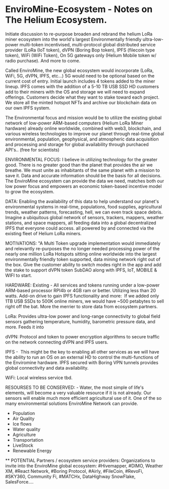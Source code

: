 # EnviroMine-Ecosystem - Notes on The Helium Ecosystem.

Initiate discussion to re-purpose broaden and rebrand the helium LoRa miner ecosystem into the world's largest Environmentally friendly ultra-low-power multi-token incentivised, multi-protocol global distributed service provider (LoRa (IoT token), dVPN (Boring Bop token), IPFS (filecoin type token), WiFi (WiFi Token), On 5G gateways only (Helium Mobile token w/ radio purchase). And more to come.

Called EnviroMine, the new global ecosystem would incorporate (LoRa, WiFi, 5G, dVPN, IPFS, etc...) 5G would need to be optional based on the current cost of entry. Initial launch includes 4 tokens added to the miner lineup. IPFS comes with the addition of a 5-10 TB USB SSD HD customers add to their miners with the OS and storage we will need to expand offerings. Customers decide what they want to stake toward each project. We store all the minted hotspot NFTs and archive our blockchain data on our own IPFS system.  

The Environmental focus and mission would be to utilize the existing global network of low-power ARM-based computers (Helium LoRa Miner hardware) already online worldwide, combined with web3, blockchain, and various wireless technologies to improve our planet through real-time global environmental, population, geophysical, and atmospheric data acquisition and processing and storage for global availability through purchaced API's.. (free for scientists)

ENVIRONMENTAL FOCUS: I believe in utilizing technology for the greater good. There is no greater good than the planet that provides the air we breathe. We must unite as inhabitants of the same planet with a mission to save it. Data and accurate information should be the basis for all decisions. 
The EnviroMine ecosystem can provide the data we need, matches both our low power focus and empowers an economic token-based incentive model to grow the ecosystem.  

DATA: Enabling the availability of this data to help understand our planet's environmental systems in real-time, populations, food supplies, agricultural trends, weather patterns, forecasting, hell, we can even track space debris. Imagine a ubiquitous global network of sensors, trackers, mappers, weather stations, and space mappers, all feeding data into a global decentralized IPFS that everyone could access. all powered by and connected via the existing fleet of Helium LoRa miners.

MOTIVATIONS: "A Multi Token upgrade implementation would immediately and relevantly re-purposes the no longer needed processing power of the nearly one million LoRa Hotspots sitting online worldwide into the largest environmentally friendly token supported, data mining network right out of the box. Give the customer ability to switch modes right in the app and add the stake to support dVPN token SubDAO along with IPFS, IoT, MOBILE & WIFI to start.

HARDWARE: Existing - All services and tokens running under a low-power ARM-based processor RPI4b or 4GB ram or better. Utilizing less than 20 watts. Add-on drive to gain IPFS functionality and more:  If we added only 1TB USB SSDs to 500K online miners, we would have ~500 petabytes to sell right off the bat. More the merrier to store data from ecosystem partners. 

LoRa: Provides ultra-low power and long-range connectivity to global field sensors gathering temperature, humidity, barometric pressure data, and more. Feeds it into 

dVPN: Protocol and token to power encryption algorithms to secure traffic on the network connecting dVPN and IPFS users. 

IPFS -  This might be the key to enabling all other services as we will have the ability to run an OS on an external HD to control the multi-functions of the Enviromine hardware. IPFS secured with Boring VPN tunnels provides global connectivity and data availability. 

WiFi: Local wireless service tbd. 

RESOURSES TO BE CONSERVED: - Water, the most simple of life's elements, will become a very valuable resource if it is not already. Our sensors will enable much more efficient agricultural use of it. One of the so many environmental solutions EnviroMine Network can provide.  

- Population
- Air Quality
- Ice flows
- Water quality
- Agriculture
- Transportation
- LiveStock
- Renewable Energy

** POTENTIAL Partners / ecosystem service providers:  Organizations to invite into the EnviroMine global ecosystem: #Hivemapper, #DIMO, Weather XM, #React Network, #Boring Protocol, #Airly, #FileCoin, #RevoFi, #SKY360, Community Fi, #MATCHx, DataHighway SnowFlake, SalesForce....


